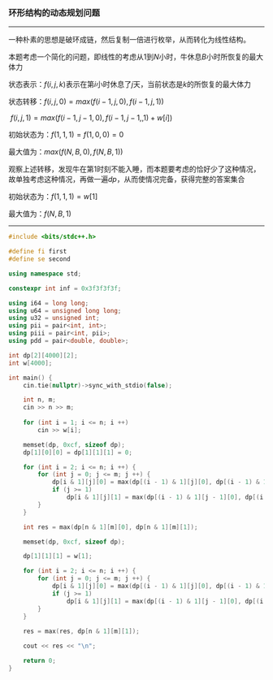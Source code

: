 ### 环形结构的动态规划问题

___

一种朴素的思想是破环成链，然后复制一倍进行枚举，从而转化为线性结构。

本题考虑一个简化的问题，即线性的考虑从$1$到$N$小时，牛休息$B$小时所恢复的最大体力

状态表示：$f(i, j, k)$表示在第$i$小时休息了$j$天，当前状态是$k$的所恢复的最大体力

状态转移：$f(i, j, 0) = max(f(i - 1,j,0), f(i - 1,j, 1))$

​					$f(i, j, 1) = max(f(i - 1, j-1, 0), f(i - 1, j - 1, ,1) + w[i])$

初始状态为：$f(1,1,1) = f(1, 0,0) = 0$

最大值为：$max(f(N, B, 0),f(N,B,1))$

观察上述转移，发现牛在第$1$时刻不能入睡，而本题要考虑的恰好少了这种情况，故单独考虑这种情况，再做一遍$dp$，从而使情况完备，获得完整的答案集合

初始状态为：$f(1,1,1) = w[1]$

最大值为：$f(N, B,1)$

___

````c++
#include <bits/stdc++.h>

#define fi first
#define se second

using namespace std;

constexpr int inf = 0x3f3f3f3f;

using i64 = long long;
using u64 = unsigned long long;
using u32 = unsigned int;
using pii = pair<int, int>;
using piii = pair<int, pii>;
using pdd = pair<double, double>;

int dp[2][4000][2];
int w[4000];

int main() {
    cin.tie(nullptr)->sync_with_stdio(false);

    int n, m;
    cin >> n >> m;
    
    for (int i = 1; i <= n; i ++)
        cin >> w[i];

    memset(dp, 0xcf, sizeof dp);
    dp[1][0][0] = dp[1][1][1] = 0;

    for (int i = 2; i <= n; i ++) {
        for (int j = 0; j <= m; j ++) {
            dp[i & 1][j][0] = max(dp[(i - 1) & 1][j][0], dp[(i - 1) & 1][j][1]);
            if (j >= 1)
                dp[i & 1][j][1] = max(dp[(i - 1) & 1][j - 1][0], dp[(i - 1) & 1][j - 1][1] + w[i]);
        }
    }

    int res = max(dp[n & 1][m][0], dp[n & 1][m][1]);

    memset(dp, 0xcf, sizeof dp);

    dp[1][1][1] = w[1];

    for (int i = 2; i <= n; i ++) {
        for (int j = 0; j <= m; j ++) {
            dp[i & 1][j][0] = max(dp[(i - 1) & 1][j][0], dp[(i - 1) & 1][j][1]);
            if (j >= 1)
                dp[i & 1][j][1] = max(dp[(i - 1) & 1][j - 1][0], dp[(i - 1) & 1][j - 1][1] + w[i]);
        }
    }
        
    res = max(res, dp[n & 1][m][1]);

    cout << res << "\n";

    return 0;
}

````

